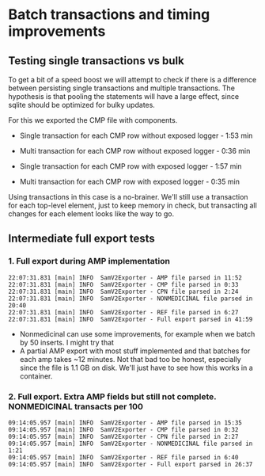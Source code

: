 # Batch transactions and timing improvements

## Testing single transactions vs bulk
To get a bit of a speed boost we will attempt to check if there is a difference between
persisting single transactions and multiple transactions. The hypothesis is that pooling 
the statements will have a large effect, since sqlite should be optimized for bulky updates. 

For this we exported the CMP file with components.
* Single transaction for each CMP row without exposed logger - 1:53 min
* Multi transaction for each CMP row without exposed logger  - 0:36 min

* Single transaction for each CMP row with exposed logger - 1:57 min
* Multi transaction for each CMP row with exposed logger - 0:35 min

Using transactions in this case is a no-brainer. We'll still use a transaction for each top-level element, 
just to keep memory in check, but transacting all changes for each element looks like the way to go. 

## Intermediate full export tests
### 1. Full export during AMP implementation 
```
22:07:31.831 [main] INFO  SamV2Exporter - AMP file parsed in 11:52
22:07:31.831 [main] INFO  SamV2Exporter - CMP file parsed in 0:33
22:07:31.831 [main] INFO  SamV2Exporter - CPN file parsed in 2:24
22:07:31.831 [main] INFO  SamV2Exporter - NONMEDICINAL file parsed in 20:40
22:07:31.831 [main] INFO  SamV2Exporter - REF file parsed in 6:27
22:07:31.831 [main] INFO  SamV2Exporter - Full export parsed in 41:59
```
* Nonmedicinal can use some improvements, for example when we batch by 50 inserts. I might try that
* A partial AMP export with most stuff implemented and that batches for each amp takes ~12 minutes. Not that bad too be
honest, especially since the file is 1.1 GB on disk. We'll just have to see how this works in a container. 

### 2. Full export. Extra AMP fields but still not complete. NONMEDICINAL transacts per 100
```
09:14:05.957 [main] INFO  SamV2Exporter - AMP file parsed in 15:35
09:14:05.957 [main] INFO  SamV2Exporter - CMP file parsed in 0:32
09:14:05.957 [main] INFO  SamV2Exporter - CPN file parsed in 2:27
09:14:05.957 [main] INFO  SamV2Exporter - NONMEDICINAL file parsed in 1:21
09:14:05.957 [main] INFO  SamV2Exporter - REF file parsed in 6:40
09:14:05.957 [main] INFO  SamV2Exporter - Full export parsed in 26:37
```



